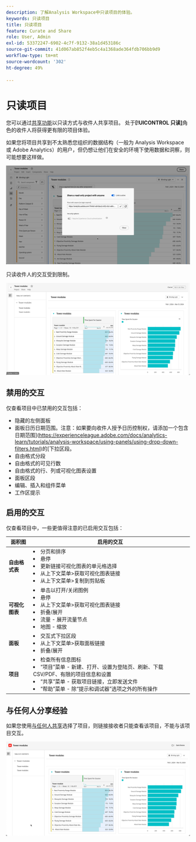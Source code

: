 ```yaml
---
description: 了解Analysis Workspace中只读项目的体验。
keywords: 只读项目
title: 只读项目
feature: Curate and Share
role: User, Admin
exl-id: 53372247-6902-4c7f-9132-38a1d453186c
source-git-commit: 41d067ab852f4eb5c4a1368ade364fdb706bb9d9
workflow-type: tm+mt
source-wordcount: '302'
ht-degree: 49%

---
```


# 只读项目

您可以通过[共享功能](share-projects.md)以只读方式与收件人共享项目。 处于&#x200B;**[!UICONTROL 只读]**&#x200B;角色的收件人将获得更有限的项目体验。

如果您将项目共享到不太熟悉您组织的数据结构（一般为 Analysis Workspace 或 Adobe Analytics）的用户，但仍想让他们在安全的环境下使用数据和洞察，则可能想要这样做。

![共享为只读](assets/read-only-project-sender.png)

只读收件人的交互受到限制。

![共享为只读接收](assets/read-only-project-receiver.png)

## 禁用的交互

仅查看项目中已禁用的交互包括：

* 隐藏的左侧面板
* 面板日历日期范围。注意：如果要向收件人授予日历控制权，请添加一个包含日期范围](https://experienceleague.adobe.com/docs/analytics-learn/tutorials/analysis-workspace/using-panels/using-drop-down-filters.html)的[下拉区段。
* 自由格式分段
* 自由格式的可见行数
* 自由格式的行、列或可视化图表设置
* 面板区段
* 编辑、插入和组件菜单
* 工作区提示

## 启用的交互

仅查看项目中，一些更值得注意的已启用交互包括：

| 面积图 | 启用的交互 |
| --- | --- |
| **自由格式表** | <li>分页和排序</li><li>悬停</li><li>更新链接可视化图表的单元格选择</li><li>从上下文菜单>获取可视化图表链接</li><li>从上下文菜单>复制到剪贴板</li> |
| **可视化图表** | <li>单击以打开/关闭图例</li><li>悬停</li><li>从上下文菜单>获取可视化图表链接</li><li>折叠/展开</li><li>流量 - 展开流量节点</li><li>地图 - 缩放</li></ul> |
| **面板** | <li>交互式下拉区段</li><li>从上下文菜单>获取面板链接</li><li>折叠/展开</li> |
| **项目** | <li>检查所有信息图标</li><li>“项目”菜单 - 新建、打开、设置为登陆页、刷新、下载 CSV/PDF、有限的项目信息和设置</li><li>“共享”菜单 - 获取项目链接，立即发送文件</li><li>“帮助”菜单 - 除“提示和调试器”选项之外的所有操作</li> |


## 与任何人分享经验

如果您使用[与任何人共享](share-projects.md#share-a-project-with-anyone-no-login-required)选择了项目，则链接接收者只能查看该项目，不能与该项目交互。

![与任何人共享体验](assets/share-with-anyone-receiver.png)
